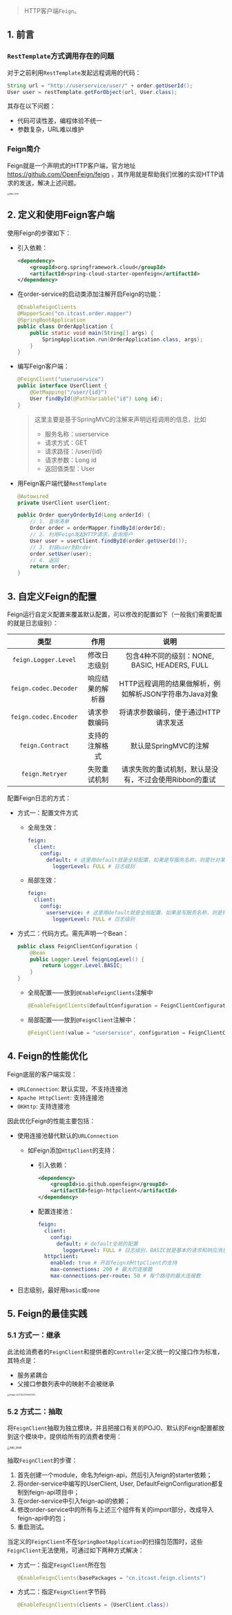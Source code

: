 > HTTP客户端`Feign`。

## 1. 前言

### `RestTemplate`方式调用存在的问题

对于之前利用`RestTemplate`发起远程调用的代码：

```java
String url = "http://userservice/user/" + order.getUserId();
User user = restTemplate.getForObject(url, User.class);
```

其存在以下问题：

- 代码可读性差，编程体验不统一
- 参数复杂，URL难以维护

### Feign简介

Feign就是一个声明式的HTTP客户端，官方地址 https://github.com/OpenFeign/feign ，其作用就是帮助我们优雅的实现HTTP请求的发送，解决上述问题。

<img src="https://chua-n.gitee.io/figure-bed/notebook/JavaWeb/SpringCloud/IMG_0931.JPG" alt="IMG_0931" style="zoom:33%;" />

## 2. 定义和使用Feign客户端

使用Feign的步骤如下：

- 引入依赖：

    ```xml
    <dependency>
        <groupId>org.springframework.cloud</groupId>
        <artifactId>spring-cloud-starter-openfeign</artifactId>
    </dependency>
    ```

- 在order-service的启动类添加注解开启Feign的功能：

    ```java
    @EnableFeignClients
    @MapperScan("cn.itcast.order.mapper")
    @SpringBootApplication
    public class OrderApplication {
        public static void main(String[] args) {
            SpringApplication.run(OrderApplication.class, args);
        }
    }
    ```

- 编写Feign客户端：

    ```java
    @FeignClient("useruservice")
    public interface UserClient {
        @GetMapping("/user/{id}")
        User findById(@PathVariable("id") Long id);
    }
    ```

    > 这里主要是基于SpringMVC的注解来声明远程调用的信息，比如
    >
    > - 服务名称：userservice
    > - 请求方式：GET
    > - 请求路径：/user/{id}
    > - 请求参数：Long id
    > - 返回值类型：User

- 用Feign客户端代替`RestTemplate`

    ```java
    @Autowired
    private UserClient userClient;
    
    public Order queryOrderById(Long orderId) {
        // 1. 查询清单
        Order order = orderMapper.findById(orderId);
        // 2. 利用Feign发起HTTP请求，查询用户
        User user = userClient.findById(order.getUserId());
        // 3. 封装user到Order
        order.setUser(user);
        // 4. 返回
        return order;
    }
    ```

## 3. 自定义Feign的配置

Feign运行自定义配置来覆盖默认配置，可以修改的配置如下（一般我们需要配置的就是日志级别）：

|         类型          |       作用       |                          说明                          |
| :-------------------: | :--------------: | :----------------------------------------------------: |
| `feign.Logger.Level`  |   修改日志级别   |     包含4种不同的级别：NONE, BASIC, HEADERS, FULL      |
| `feign.codec.Decoder` | 响应结果的解析器 | HTTP远程调用的结果做解析，例如解析JSON字符串为Java对象 |
| `feign.codec.Encoder` |   请求参数编码   |          将请求参数编码，便于通过HTTP请求发送          |
|   `feign.Contract`    |  支持的注解格式  |                 默认是SpringMVC的注解                  |
|    `feign.Retryer`    |   失败重试机制   | 请求失败的重试机制，默认是没有，不过会使用Ribbon的重试 |

配置Feign日志的方式：

- 方式一：配置文件方式

    - 全局生效：

        ```yml
        feign:
          client:
            config:
              default: # 这里用default就是全局配置，如果是写服务名称，则是针对某个微服务的配置
                loggerLevel: FULL # 日志级别
        ```

    - 局部生效：

        ```yml
        feign:
          client:
            config:
              userservice: # 这里用default就是全局配置，如果是写服务名称，则是针对某个微服务的配置
                loggerLevel: FULL # 日志级别
        ```

- 方式二：代码方式。需先声明一个Bean：

    ```java
    public class FeignClientConfiguration {
        @Bean
        public Logger.Level feignLogLevel() {
            return Logger.Level.BASIC;
        }
    }
    ```

    - 全局配置——放到`@EnableFeignClients`注解中

        ```java
        @EnableFeignClients(defaultConfiguration = FeignClientConfiguration.class)
        ```

    - 局部配置——放到`@FeignClient`注解中：

        ```java
        @FeignClient(value = "userservice", configuration = FeignClientConfiguration.class)
        ```

## 4. Feign的性能优化

Feign底层的客户端实现：

- `URLConnection`: 默认实现，不支持连接池
- `Apache HttpClient`: 支持连接池
- `OKHttp`: 支持连接池

因此优化Feign的性能主要包括：

- 使用连接池替代默认的`URLConnection`

    - 如Feign添加`HttpClient`的支持：

        - 引入依赖：

            ```xml
            <dependency>
                <groupId>io.github.openfeign</groupId>
                <artifactId>feign-httpclient</artifactId>
            </dependency>
            ```

        - 配置连接池：

            ```yml
            feign:
              client:
                config:
                  default: # default全局的配置
                    loggerLevel: FULL # 日志级别，BASIC就是基本的请求和响应消息
              httpclient:
                enabled: true # 开启feign对HttpClient的支持
                max-connections: 200 # 最大的连接数
                max-connections-per-route: 50 # 每个路径的最大连接数
            ```

- 日志级别，最好用`basic`或`none`

## 5. Feign的最佳实践

### 5.1 方式一：继承

此法给消费者的`FeignClient`和提供者的`Controller`定义统一的父接口作为标准，其特点是：

- 服务紧耦合
- 父接口参数列表中的映射不会被继承

<img src="https://chua-n.gitee.io/figure-bed/notebook/JavaWeb/SpringCloud/image-20211222154441762.png" alt="image-20211222154441762" style="zoom:33%;" />

### 5.2 方式二：抽取

将`FeignClient`抽取为独立模块，并且把接口有关的POJO、默认的Feign配置都放到这个模块中，提供给所有的消费者使用：

<img src="https://chua-n.gitee.io/figure-bed/notebook/JavaWeb/SpringCloud/IMG_0948.JPG" alt="IMG_0948" style="zoom:40%;" />

抽取`FeignClient`的步骤：

1. 首先创建一个module，命名为feign-api，然后引入feign的starter依赖；
2. 将order-service中编写的UserClient, User, DefaultFeignConfiguration都复制到feign-api项目中；
3. 在order-service中引入feign-api的依赖；
4. 修改order-service中的所有与上述三个组件有关的import部分，改成导入feign-api中的包；
5. 重启测试。

当定义的`FeignClient`不在`SpringBootApplication`的扫描包范围时，这些`FeignClient`无法使用，可通过如下两种方式解决：

- 方式一：指定`FeignClient`所在包

    ```java
    @EnableFeignClients(basePackages = "cn.itcast.feign.clients")
    ```

- 方式二：指定`FeignClient`字节码

    ```java
    @EnableFeignClients(clients = {UserClient.class})
    ```

